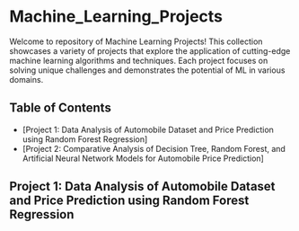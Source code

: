 # Machine_Learning_Projects
Welcome to repository of Machine Learning Projects! This collection showcases a variety of projects that explore the application of cutting-edge machine learning algorithms and techniques. Each project focuses on solving unique challenges and demonstrates the potential of ML in various domains.
## Table of Contents
- [Project 1:  Data Analysis of Automobile Dataset and Price Prediction using Random Forest Regression]
- [Project 2: Comparative Analysis of Decision Tree, Random Forest, and Artificial Neural Network Models for Automobile Price Prediction]

## Project 1: Data Analysis of Automobile Dataset and Price Prediction using Random Forest Regression

